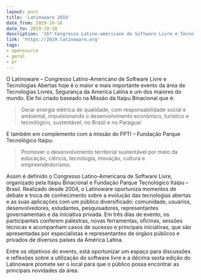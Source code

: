 ```yaml
---
layout: post
title: 'Latinoware 2019'
date_from: 2019-10-16
date_to: 2019-10-18
description: '16º Congresso Latino-americano de Software Livre e Tecnologias Abertas'
link: 'https://2019.latinoware.org'
tags:
- opensource
- geral
- pr
---
```


O Latinoware – Congresso Latino-Americano de Software Livre e Tecnologias Abertas hoje é 
o maior e mais importante evento da área de Tecnologias Livres, Segurança da America Latina 
e um dos maiores do mundo. Ele foi criado baseado na Missão da Itaipu Binacional que é: 

> Gerar energia elétrica de qualidade, com responsabilidade social e ambiental, impulsionando 
> o desenvolvimento econômico, turístico e tecnológico, sustentável, no Brasil e no Paraguai

E também em complemento com a missão do FPTI – Fundação Parque Tecnológico Itaipu:
> Promover o desenvolvimento territorial sustentável por meio da educação, ciência, tecnologia,
> inovação, cultura e empreendedorismo.

Assim é definido o Congresso Latino-Americana de Software Livre, organizado pela Itaipu
Binacional e Fundação Parque Tecnológico Itaipu – Brasil. Realizado desde 2004, o Latinoware 
oportuniza momentos de debate e troca de conhecimento sobre a evolução das tecnologias abertas
e as suas aplicações com um público diversificado: comunidade, usuários, desenvolvedores, 
estudantes, pesquisadores, representantes governamentais e da iniciativa privada. Em três dias 
de evento, os participantes conferem palestras, novas ferramentas, oficinas, sessões técnicas e 
acompanham casos de sucesso e principais iniciativas, que são apresentadas por especialistas e 
representantes de órgãos públicos e privados de diversos países da América Latina.

Entre os objetivos do evento, está oportunizar um espaço para discussões e reflexões sobre a 
utilização do software livre e a décima sexta edição do Latinoware promete ser o local para que 
o público possa encontrar as principais novidades da área.
